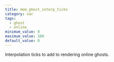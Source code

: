 ```yaml
---
title: mom_ghost_interp_ticks
category: var
tags:
  - ghost
  - online
minimum_value: 0
maximum_value: 100
default_value: 0
---
```


Interpolation ticks to add to rendering online ghosts.